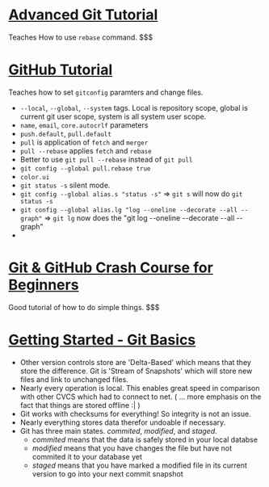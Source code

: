 # [Advanced Git Tutorial][1]
Teaches How to use `rebase` command. $$$


# [GitHub Tutorial][2]
Teaches how to set `gitconfig` paramters and change files.
- `--local`, `--global`, `--system` tags. Local is repository scope, global is current git user scope, system is all system user scope.
- `name`, `email`, `core.autocrlf` parameters
- `push.default`, `pull.default`
- `pull` is application of `fetch` and `merger`
- `pull --rebase` applies `fetch` and `rebase`
- Better to use `git pull --rebase` instead of `git pull`
- `git config --global pull.rebase true`
- `color.ui`
- `git status -s` silent mode.
- `git config --global alias.s "status -s"` => `git s` will now do `git status -s`
- `git config --global alias.lg "log --oneline --decorate --all --graph"` => `git lg` now does the "git log --oneline --decorate --all --graph"
-

# [Git & GitHub Crash Course for Beginners][3]
Good tutorial of how to do simple things. $$$



# [Getting Started - Git Basics][4]
- Other version controls store are 'Delta-Based' which means that they store the difference. Git is 'Stream of Snapshots' which will store new files and link to unchanged files.
- Nearly every operation is local. This enables great speed in comparison with other CVCS which had to connect to net. ( ... more emphasis on the fact that things are stored offline :| )
- Git works with checksums for everything! So integrity is not an issue.
- Nearly everything stores data therefor undoable if necessary.
- Git has three main states. _commited_, _modified_, and _staged_.
    - _commited_ means that the data is safely stored in your local databse
    - _modified_ means that you have changes the file but have not commited it to your database yet
    - _staged_ means that you have marked a modified file in its current version to go into your next commit snapshot













[1]: https://www.youtube.com/watch?v=6nolZKpiG_w
[2]: https://www.youtube.com/watch?v=KMH1mImE0UE
[3]: https://www.youtube.com/watch?v=SWYqp7iY_Tc
[4]: https://git-scm.com/book/en/v2/Getting-Started-Git-Basics